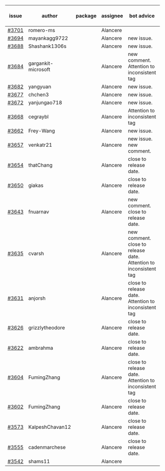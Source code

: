 | issue | author | package | assignee | bot advice | created date of issue | target release date | date from target |
| ------ | ------ | ------ | ------ | ------ | ------ | ------ | :-----: |
| [#3701](https://github.com/Azure/sdk-release-request/issues/3701) | romero-ms |  | Alancere |  | 01-24 | 02-24 |  |
| [#3694](https://github.com/Azure/sdk-release-request/issues/3694) | mayankagg9722 |  | Alancere | new issue. | 01-24 | 02-24 |  |
| [#3688](https://github.com/Azure/sdk-release-request/issues/3688) | Shashank1306s |  | Alancere | new issue. | 01-24 | 02-24 |  |
| [#3684](https://github.com/Azure/sdk-release-request/issues/3684) | gargankit-microsoft |  | Alancere | new comment. Attention to inconsistent tag | 01-23 | 02-24 |  |
| [#3682](https://github.com/Azure/sdk-release-request/issues/3682) | yangyuan |  | Alancere | new issue. | 01-22 | 02-24 |  |
| [#3677](https://github.com/Azure/sdk-release-request/issues/3677) | chchen3 |  | Alancere | new issue. | 01-19 | 02-24 |  |
| [#3672](https://github.com/Azure/sdk-release-request/issues/3672) | yanjungao718 |  | Alancere | new issue. | 01-18 | 02-24 |  |
| [#3668](https://github.com/Azure/sdk-release-request/issues/3668) | cegraybl |  | Alancere | Attention to inconsistent tag | 01-17 | 02-24 |  |
| [#3662](https://github.com/Azure/sdk-release-request/issues/3662) | Frey-Wang |  | Alancere | new issue. | 01-16 | 02-24 |  |
| [#3657](https://github.com/Azure/sdk-release-request/issues/3657) | venkatr21 |  | Alancere | new issue. new comment. | 01-16 | 02-24 |  |
| [#3654](https://github.com/Azure/sdk-release-request/issues/3654) | thatChang |  | Alancere | close to release date.  | 01-12 | 01-27 | -2 |
| [#3650](https://github.com/Azure/sdk-release-request/issues/3650) | giakas |  | Alancere | close to release date.  | 01-12 | 01-27 | -2 |
| [#3643](https://github.com/Azure/sdk-release-request/issues/3643) | fnuarnav |  | Alancere | new comment. close to release date.  | 01-11 | 01-27 | -2 |
| [#3635](https://github.com/Azure/sdk-release-request/issues/3635) | cvarsh |  | Alancere | new comment. close to release date.  Attention to inconsistent tag | 01-11 | 01-27 | -2 |
| [#3631](https://github.com/Azure/sdk-release-request/issues/3631) | anjorsh |  | Alancere | close to release date.  Attention to inconsistent tag | 01-10 | 01-27 | -2 |
| [#3626](https://github.com/Azure/sdk-release-request/issues/3626) | grizzlytheodore |  | Alancere | close to release date.  | 01-10 | 01-27 | -2 |
| [#3622](https://github.com/Azure/sdk-release-request/issues/3622) | ambrahma |  | Alancere | close to release date.  | 01-05 | 01-27 | -2 |
| [#3604](https://github.com/Azure/sdk-release-request/issues/3604) | FumingZhang |  | Alancere | close to release date.  Attention to inconsistent tag | 12-28 | 01-27 | -2 |
| [#3602](https://github.com/Azure/sdk-release-request/issues/3602) | FumingZhang |  | Alancere | close to release date.  | 12-28 | 01-27 | -2 |
| [#3573](https://github.com/Azure/sdk-release-request/issues/3573) | KalpeshChavan12 |  | Alancere | close to release date.  | 12-19 | 01-27 | -2 |
| [#3555](https://github.com/Azure/sdk-release-request/issues/3555) | cadenmarchese |  | Alancere | close to release date.  | 12-09 | 01-27 | -2 |
| [#3542](https://github.com/Azure/sdk-release-request/issues/3542) | shams11 |  | Alancere |  | 12-07 | 12-23 |  |
